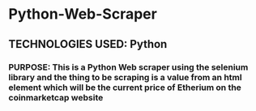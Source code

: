 # Python-Web-Scraper
## TECHNOLOGIES USED: Python
### PURPOSE: This is a Python Web scraper using the selenium library and the thing to be scraping is a value from an html element which will be the current price of Etherium on the coinmarketcap website
